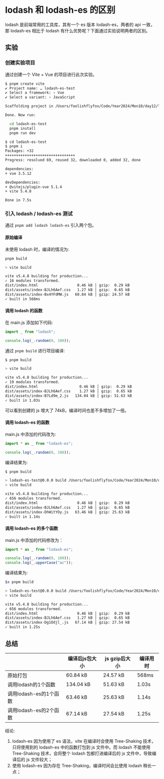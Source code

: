 # lodash 和 lodash-es 的区别

lodash 是前端常用的工具库，其有一个 es 版本 lodash-es，两者的 api 一致，那 lodash-es 相比于 lodash 有什么优势呢？下面通过实验说明两者的区别。

## 实验

### 创建实验项目

通过创建一个 Vite + Vue 的项目进行此次实验。

```sh
$ pnpm create vite
✔ Project name: … lodash-es-test
✔ Select a framework: › Vue
✔ Select a variant: › JavaScript

Scaffolding project in /Users/foolishflyfox/Code/Year2024/Mon10/day12/lodash-es-test...

Done. Now run:

  cd lodash-es-test
  pnpm install
  pnpm run dev

$ cd lodash-es-test 
$ pnpm i
Packages: +32
++++++++++++++++++++++++++++++++
Progress: resolved 69, reused 32, downloaded 0, added 32, done

dependencies:
+ vue 3.5.12

devDependencies:
+ @vitejs/plugin-vue 5.1.4
+ vite 5.4.8

Done in 7.5s
```

### 引入 lodash / lodash-es 测试

通过 `pnpm add lodash lodash-es` 引入两个包。

#### 原始编译

未使用 lodash 时，编译的情况为:

```sh
pnpm build

> vite build

vite v5.4.8 building for production...
✓ 16 modules transformed.
dist/index.html                  0.46 kB │ gzip:  0.29 kB
dist/assets/index-BJLh6Aef.css   1.27 kB │ gzip:  0.65 kB
dist/assets/index-Bx4YFdMW.js   60.84 kB │ gzip: 24.57 kB
✓ built in 568ms
```

#### 调用 lodash 的函数

在 main.js 添加如下代码:

```js
import _ from "lodash";

console.log(_.random(0, 100));
```

通过 `pnpm build` 进行项目编译:

```sh
$ pnpm build

> vite build

vite v5.4.8 building for production...
✓ 19 modules transformed.
dist/index.html                   0.46 kB │ gzip:  0.29 kB
dist/assets/index-BJLh6Aef.css    1.27 kB │ gzip:  0.65 kB
dist/assets/index-B7Ld9m_2.js   134.04 kB │ gzip: 51.63 kB
✓ built in 1.03s
```

可以看到创建的 js 增大了 74kB，编译时间也差不多增加了一倍。

#### 调用 lodash-es 的函数

main.js 中添加的代码改为:

```js
import * as _ from "lodash-es";

console.log(_.random(0, 100));
```

编译结果为:

```sh
$ pnpm build

> lodash-es-test@0.0.0 build /Users/foolishflyfox/Code/Year2024/Mon10/day12/lodash-es-test
> vite build

vite v5.4.8 building for production...
✓ 656 modules transformed.
dist/index.html                  0.46 kB │ gzip:  0.29 kB
dist/assets/index-BJLh6Aef.css   1.27 kB │ gzip:  0.65 kB
dist/assets/index-DhWitYOy.js   63.46 kB │ gzip: 25.63 kB
✓ built in 1.14s
```

#### 调用 lodash-es 的多个函数

main.js 中添加的代码修改为：

```js
import * as _ from "lodash-es";

console.log(_.random(0, 100));
console.log(_.upperCase("ac"));
```

编译结果为:

```sh
$x pnpm build

> lodash-es-test@0.0.0 build /Users/foolishflyfox/Code/Year2024/Mon10/day12/lodash-es-test
> vite build

vite v5.4.8 building for production...
✓ 656 modules transformed.
dist/index.html                  0.46 kB │ gzip:  0.29 kB
dist/assets/index-BJLh6Aef.css   1.27 kB │ gzip:  0.65 kB
dist/assets/index-Dg1Odjl_.js   67.14 kB │ gzip: 27.54 kB
✓ built in 1.25s
```

## 总结

||编译后js包大小|js gzip后大小|编译用时|
|---|---|---|---|
|原始打包|60.84 kB|24.57 kB|568ms|
|调用lodash的1个函数|134.04 kB|51.63 kB|1.03s|
|调用lodash-es的1个函数|63.46 kB|25.63 kB|1.14s|
|调用lodash-es的2个函数|67.14 kB|27.54 kB|1.25s|

结论: 

1. lodash-es 因为使用了 es 语法，vite 在编译时会使用 Tree-Shaking 技术，只将使用到的 lodash-es 中的函数打包到 js 文件中。而 lodash 不能使用 Tree-Shaking 技术，会将整个 lodash 包都打进编译后的 js 文件中，导致编译后的 js 文件较大；
2. 使用 lodash-es 因为存在 Tree-Shaking，编译时间会比使用 lodash 稍长一点；
